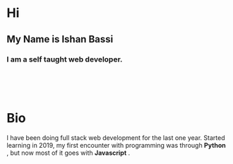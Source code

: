 # Hi
## My  Name is **Ishan Bassi**
### I am a self taught web developer.
<br  />
<br  />
<br  />

<h1 className={styles.bio}>Bio</h1>

I have been doing full stack web development for the last one year. Started learning in 2019, my first encounter with programming was through **Python** , but now most of it goes with **Javascript** .










